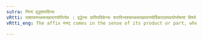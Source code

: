 ```yaml
---
sutra: नित्यं वृद्धशरादिभ्यः
vRtti: भाषायामभक्ष्याच्छादनयोरित्येव । वृद्धेभ्यः प्रातिपदिकेभ्यः शरादिभ्यश्चाभक्ष्याच्छादनयोर्विकारावयवयोर्भाषायां विषये नित्यं मयट् प्रत्ययो भवति ॥
vRtti_eng: The affix मयट् comes in the sense of its product or part, when neither food nor clothing is spoken of, invariably after _Vriddha_ words, and after शर &c.

---
```

